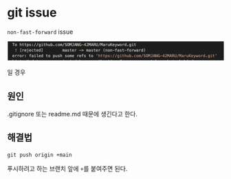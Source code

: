 # git issue

`non-fast-forward` issue

![non fast forward img](/git-issue/img/non-fast-forward.png)

일 경우

## 원인

.gitignore 또는 readme.md 때문에 생긴다고 한다.

## 해결법

```
git push origin +main
```

푸시하려고 하는 브랜치 앞에 `+`를 붙여주면 된다.
